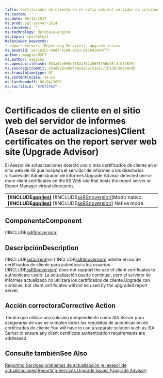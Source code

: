```yaml
---
title: Certificados de cliente en el sitio web del servidor de informes (Asesor de actualizaciones) | Microsoft Docs
ms.custom: ''
ms.date: 06/13/2017
ms.prod: sql-server-2014
ms.reviewer: ''
ms.technology: database-engine
ms.topic: conceptual
helpviewer_keywords:
- report servers [Reporting Services], upgrade issues
ms.assetid: 5ecce26b-99df-4109-8e51-d150d369dff7
author: maggiesMSFT
ms.author: maggies
ms.openlocfilehash: 563a64e695ef552a712a5678f56d38fdfbff619f
ms.sourcegitcommit: ad4d92dce894592a259721a1571b1d8736abacdb
ms.translationtype: MT
ms.contentlocale: es-ES
ms.lasthandoff: 08/04/2020
ms.locfileid: "87672502"
---
```

# <a name="client-certificates-on-the-report-server-web-site-upgrade-advisor"></a><span data-ttu-id="ed73a-102">Certificados de cliente en el sitio web del servidor de informes (Asesor de actualizaciones)</span><span class="sxs-lookup"><span data-stu-id="ed73a-102">Client certificates on the report server web site (Upgrade Advisor)</span></span>
  <span data-ttu-id="ed73a-103">El Asesor de actualizaciones detectó uno o más certificados de cliente en el sitio web de IIS que hospeda el servidor de informes o los directorios virtuales del Administrador de informes.</span><span class="sxs-lookup"><span data-stu-id="ed73a-103">Upgrade Advisor detected one or more client certificates on the IIS Web site that hosts the report server or Report Manager virtual directories.</span></span>  
  
||  
|-|  
|<span data-ttu-id="ed73a-104">**[!INCLUDE[applies](../../includes/applies-md.md)]**  [!INCLUDE[ssRSnoversion](../../includes/ssrsnoversion-md.md)]Modo nativo.</span><span class="sxs-lookup"><span data-stu-id="ed73a-104">**[!INCLUDE[applies](../../includes/applies-md.md)]**  [!INCLUDE[ssRSnoversion](../../includes/ssrsnoversion-md.md)] Native mode.</span></span>|  
  
## <a name="component"></a><span data-ttu-id="ed73a-105">Componente</span><span class="sxs-lookup"><span data-stu-id="ed73a-105">Component</span></span>  
 [!INCLUDE[ssRSnoversion](../../includes/ssrsnoversion-md.md)]  
  
## <a name="description"></a><span data-ttu-id="ed73a-106">Descripción</span><span class="sxs-lookup"><span data-stu-id="ed73a-106">Description</span></span>  
 [!INCLUDE[ssCurrent](../../includes/sscurrent-md.md)]<span data-ttu-id="ed73a-107">no [!INCLUDE[ssRSnoversion](../../includes/ssrsnoversion-md.md)] admite el uso de certificados de cliente para autenticar a los usuarios.</span><span class="sxs-lookup"><span data-stu-id="ed73a-107">[!INCLUDE[ssRSnoversion](../../includes/ssrsnoversion-md.md)] does not support the use of client certificates to authenticate users.</span></span> <span data-ttu-id="ed73a-108">La actualización puede continuar, pero el servidor de informes actualizado no utilizará los certificados de cliente.</span><span class="sxs-lookup"><span data-stu-id="ed73a-108">Upgrade can continue, but client certificates will not be used by the upgraded report server.</span></span>  
  
## <a name="corrective-action"></a><span data-ttu-id="ed73a-109">Acción correctora</span><span class="sxs-lookup"><span data-stu-id="ed73a-109">Corrective Action</span></span>  
 <span data-ttu-id="ed73a-110">Tendrá que utilizar una solución independiente como ISA Server para asegurarse de que se cumplen todos los requisitos de autenticación de certificados de cliente.</span><span class="sxs-lookup"><span data-stu-id="ed73a-110">You will have to use a separate solution such as ISA Server to ensure any client certificate authentication requirements are addressed.</span></span>  
  
## <a name="see-also"></a><span data-ttu-id="ed73a-111">Consulte también</span><span class="sxs-lookup"><span data-stu-id="ed73a-111">See Also</span></span>  
 [<span data-ttu-id="ed73a-112">Reporting Services problemas de actualización &#40;el asesor de actualizaciones&#41;</span><span class="sxs-lookup"><span data-stu-id="ed73a-112">Reporting Services Upgrade Issues &#40;Upgrade Advisor&#41;</span></span>](../../../2014/sql-server/install/reporting-services-upgrade-issues-upgrade-advisor.md)  
  
  
